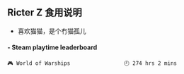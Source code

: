 ## Ricter Z 食用说明
- 喜欢猫猫，是个冇猫孤儿

<!-- steam-box start -->
#### - Steam playtime leaderboard
```text
🎮 World of Warships                 🕘 274 hrs 2 mins
```
<!-- Powered by https://github.com/YouEclipse/steam-box . -->
<!-- steam-box end -->
